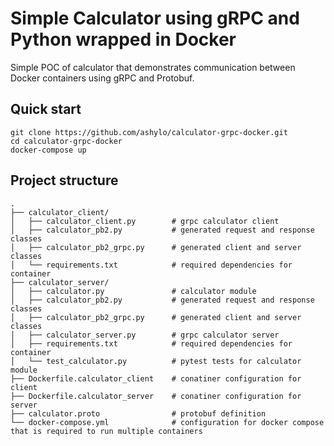 # Simple Calculator using gRPC and Python wrapped in Docker

Simple POC of calculator that demonstrates communication between Docker containers using gRPC and Protobuf.



## Quick start

```shell
git clone https://github.com/ashylo/calculator-grpc-docker.git
cd calculator-grpc-docker
docker-compose up
```



## Project structure

```
.
├── calculator_client/
│   ├── calculator_client.py        # grpc calculator client
│   ├── calculator_pb2.py           # generated request and response classes
│   ├── calculator_pb2_grpc.py      # generated client and server classes
│   └── requirements.txt            # required dependencies for container
├── calculator_server/
│   ├── calculator.py               # calculator module
│   ├── calculator_pb2.py           # generated request and response classes
│   ├── calculator_pb2_grpc.py      # generated client and server classes
│   ├── calculator_server.py        # grpc calculator server
│   ├── requirements.txt            # required dependencies for container
│   └── test_calculator.py          # pytest tests for calculator module
├── Dockerfile.calculator_client    # conatiner configuration for client
├── Dockerfile.calculator_server    # conatiner configuration for server
├── calculator.proto                # protobuf definition
└── docker-compose.yml              # configuration for docker compose that is required to run multiple containers
```